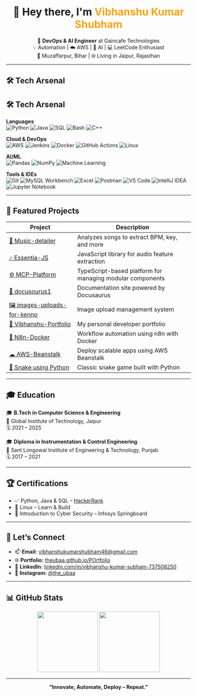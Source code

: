 <h1 align="center">👋 Hey there, I'm <span style="color:#fca311;">Vibhanshu Kumar Shubham</span></h1>

<p align="center">
🚀 <b>DevOps & AI Engineer</b> at Gaincafe Technologies <br>
💡 Automation | ☁️ AWS | 🤖 AI | 💻 LeetCode Enthusiast <br>
📍 Muzaffarpur, Bihar | 🌐 Living in Jaipur, Rajasthan
</p>

---

## 🛠 Tech Arsenal

## 🛠 Tech Arsenal

**Languages**  
![Python](https://img.shields.io/badge/Python-3776AB?style=for-the-badge&logo=python&logoColor=white)
![Java](https://img.shields.io/badge/Java-007396?style=for-the-badge&logo=java&logoColor=white)
![SQL](https://img.shields.io/badge/SQL-003B57?style=for-the-badge&logo=postgresql&logoColor=white)
![Bash](https://img.shields.io/badge/Bash-121011?style=for-the-badge&logo=gnu-bash&logoColor=white)
![C++](https://img.shields.io/badge/C++-00599C?style=for-the-badge&logo=cplusplus&logoColor=white)

**Cloud & DevOps**  
![AWS](https://img.shields.io/badge/AWS-FF9900?style=for-the-badge&logo=amazonaws&logoColor=white)
![Jenkins](https://img.shields.io/badge/Jenkins-D24939?style=for-the-badge&logo=jenkins&logoColor=white)
![Docker](https://img.shields.io/badge/Docker-2496ED?style=for-the-badge&logo=docker&logoColor=white)
![GitHub Actions](https://img.shields.io/badge/GitHub%20Actions-2088FF?style=for-the-badge&logo=githubactions&logoColor=white)
![Linux](https://img.shields.io/badge/Linux-FCC624?style=for-the-badge&logo=linux&logoColor=black)

**AI/ML**  
![Pandas](https://img.shields.io/badge/Pandas-150458?style=for-the-badge&logo=pandas&logoColor=white)
![NumPy](https://img.shields.io/badge/NumPy-013243?style=for-the-badge&logo=numpy&logoColor=white)
![Machine Learning](https://img.shields.io/badge/Machine%20Learning-102230?style=for-the-badge&logo=python&logoColor=white)

**Tools & IDEs**  
![Git](https://img.shields.io/badge/Git-F05032?style=for-the-badge&logo=git&logoColor=white)
![MySQL Workbench](https://img.shields.io/badge/MySQL-4479A1?style=for-the-badge&logo=mysql&logoColor=white)
![Excel](https://img.shields.io/badge/Excel-217346?style=for-the-badge&logo=microsoft-excel&logoColor=white)
![Postman](https://img.shields.io/badge/Postman-FF6C37?style=for-the-badge&logo=postman&logoColor=white)
![VS Code](https://img.shields.io/badge/VS%20Code-007ACC?style=for-the-badge&logo=visualstudiocode&logoColor=white)
![IntelliJ IDEA](https://img.shields.io/badge/IntelliJ%20IDEA-000000?style=for-the-badge&logo=intellijidea&logoColor=white)
![Jupyter Notebook](https://img.shields.io/badge/Jupyter-F37626?style=for-the-badge&logo=jupyter&logoColor=white)

---

## 📌 Featured Projects

| Project | Description |
|--------|-------------|
| [🎵 Music-detailer](https://github.com/Theubaa/Music-detailer) | Analyzes songs to extract BPM, key, and more |
| [🎶 Essentia-JS](https://github.com/Theubaa/Essentia-JS) | JavaScript library for audio feature extraction |
| [⚙ MCP-Platform](https://github.com/Theubaa/MCP-Platform) | TypeScript-based platform for managing modular components |
| [📄 docusourus1](https://github.com/Theubaa/docusourus1) | Documentation site powered by Docusaurus |
| [🖼 images-uploads-for-kenno](https://github.com/Theubaa/images-uploads-for-kenno) | Image upload management system |
| [💼 Vibhanshu-Portfolio](https://github.com/Theubaa/Vibhanshu-Portfolio) | My personal developer portfolio |
| [🔁 N8n-Docker](https://github.com/Theubaa/N8n-) | Workflow automation using n8n with Docker |
| [☁ AWS-Beanstalk](https://github.com/Theubaa/AWS-Beanstalk) | Deploy scalable apps using AWS Beanstalk |
| [🐍 Snake using Python](https://github.com/Theubaa/Snake-using-python) | Classic snake game built with Python |

---

## 🎓 Education

🎓 **B.Tech in Computer Science & Engineering**  
📍 Global Institute of Technology, Jaipur  
🗓 2021 – 2025  

🎓 **Diploma in Instrumentation & Control Engineering**  
📍 Sant Longowal Institute of Engineering & Technology, Punjab  
🗓 2017 – 2021  

---

## 🏆 Certifications

- ✅ Python, Java & SQL – [HackerRank](https://www.hackerrank.com/vibhanshukumarshubham46)  
- 🐧 Linux – Learn & Build  
- 🔐 Introduction to Cyber Security – Infosys Springboard  

---

## 🔗 Let’s Connect

- 📫 **Email:** vibhanshukumarshubham46@gmail.com  
- 🌐 **Portfolio:** [theubaa.github.io/POrtfolio](https://theubaa.github.io/POrtfolio/)  
- 💼 **LinkedIn:** [linkedin.com/in/vibhanshu-kumar-subham-737508250](https://linkedin.com/in/vibhanshu-kumar-subham-737508250)  
- 📸 **Instagram:** [@the_ubaa](https://www.instagram.com/the_ubaa/)  

---

## 📊 GitHub Stats

<p align="center">
<img src="https://github-readme-stats.vercel.app/api?username=Theubaa&show_icons=true&theme=radical" height="165">
<img src="https://github-readme-stats.vercel.app/api/top-langs/?username=Theubaa&layout=compact&theme=radical" height="165">
</p>

---

<p align="center"><b>“Innovate, Automate, Deploy – Repeat.”</b></p>
